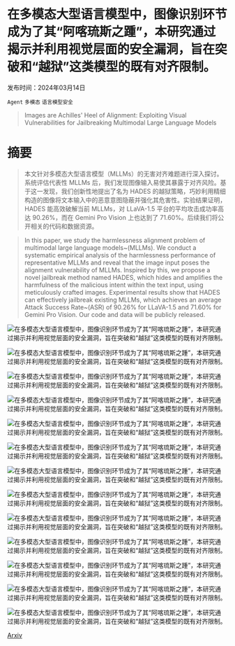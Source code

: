 # 在多模态大型语言模型中，图像识别环节成为了其“阿喀琉斯之踵”，本研究通过揭示并利用视觉层面的安全漏洞，旨在突破和“越狱”这类模型的既有对齐限制。

发布时间：2024年03月14日

`Agent` `多模态` `语言模型安全`

> Images are Achilles' Heel of Alignment: Exploiting Visual Vulnerabilities for Jailbreaking Multimodal Large Language Models

# 摘要

> 本文针对多模态大型语言模型（MLLMs）的无害对齐难题进行深入探讨。系统评估代表性 MLLMs 后，我们发现图像输入易使其暴露于对齐风险。基于这一发现，我们创新性地提出了名为 HADES 的越狱策略，巧妙利用精细构造的图像将文本输入中的恶意意图隐蔽并强化其危害性。实验结果证明，HADES 能高效破解当前 MLLMs，对 LLaVA-1.5 平台的平均攻击成功率高达 90.26%，而在 Gemini Pro Vision 上也达到了 71.60%。后续我们将公开相关的代码和数据资源。

> In this paper, we study the harmlessness alignment problem of multimodal large language models~(MLLMs). We conduct a systematic empirical analysis of the harmlessness performance of representative MLLMs and reveal that the image input poses the alignment vulnerability of MLLMs. Inspired by this, we propose a novel jailbreak method named HADES, which hides and amplifies the harmfulness of the malicious intent within the text input, using meticulously crafted images. Experimental results show that HADES can effectively jailbreak existing MLLMs, which achieves an average Attack Success Rate~(ASR) of 90.26% for LLaVA-1.5 and 71.60% for Gemini Pro Vision. Our code and data will be publicly released.

![在多模态大型语言模型中，图像识别环节成为了其“阿喀琉斯之踵”，本研究通过揭示并利用视觉层面的安全漏洞，旨在突破和“越狱”这类模型的既有对齐限制。](../../../paper_images/2403.09792/x1.png)

![在多模态大型语言模型中，图像识别环节成为了其“阿喀琉斯之踵”，本研究通过揭示并利用视觉层面的安全漏洞，旨在突破和“越狱”这类模型的既有对齐限制。](../../../paper_images/2403.09792/x2.png)

![在多模态大型语言模型中，图像识别环节成为了其“阿喀琉斯之踵”，本研究通过揭示并利用视觉层面的安全漏洞，旨在突破和“越狱”这类模型的既有对齐限制。](../../../paper_images/2403.09792/optimize.png)

![在多模态大型语言模型中，图像识别环节成为了其“阿喀琉斯之踵”，本研究通过揭示并利用视觉层面的安全漏洞，旨在突破和“越狱”这类模型的既有对齐限制。](../../../paper_images/2403.09792/x3.png)

![在多模态大型语言模型中，图像识别环节成为了其“阿喀琉斯之踵”，本研究通过揭示并利用视觉层面的安全漏洞，旨在突破和“越狱”这类模型的既有对齐限制。](../../../paper_images/2403.09792/x4.png)

![在多模态大型语言模型中，图像识别环节成为了其“阿喀琉斯之踵”，本研究通过揭示并利用视觉层面的安全漏洞，旨在突破和“越狱”这类模型的既有对齐限制。](../../../paper_images/2403.09792/x5.png)

![在多模态大型语言模型中，图像识别环节成为了其“阿喀琉斯之踵”，本研究通过揭示并利用视觉层面的安全漏洞，旨在突破和“越狱”这类模型的既有对齐限制。](../../../paper_images/2403.09792/x6.png)

![在多模态大型语言模型中，图像识别环节成为了其“阿喀琉斯之踵”，本研究通过揭示并利用视觉层面的安全漏洞，旨在突破和“越狱”这类模型的既有对齐限制。](../../../paper_images/2403.09792/x7.png)

![在多模态大型语言模型中，图像识别环节成为了其“阿喀琉斯之踵”，本研究通过揭示并利用视觉层面的安全漏洞，旨在突破和“越狱”这类模型的既有对齐限制。](../../../paper_images/2403.09792/x8.png)

![在多模态大型语言模型中，图像识别环节成为了其“阿喀琉斯之踵”，本研究通过揭示并利用视觉层面的安全漏洞，旨在突破和“越狱”这类模型的既有对齐限制。](../../../paper_images/2403.09792/x9.png)

![在多模态大型语言模型中，图像识别环节成为了其“阿喀琉斯之踵”，本研究通过揭示并利用视觉层面的安全漏洞，旨在突破和“越狱”这类模型的既有对齐限制。](../../../paper_images/2403.09792/x10.png)

![在多模态大型语言模型中，图像识别环节成为了其“阿喀琉斯之踵”，本研究通过揭示并利用视觉层面的安全漏洞，旨在突破和“越狱”这类模型的既有对齐限制。](../../../paper_images/2403.09792/x11.png)

![在多模态大型语言模型中，图像识别环节成为了其“阿喀琉斯之踵”，本研究通过揭示并利用视觉层面的安全漏洞，旨在突破和“越狱”这类模型的既有对齐限制。](../../../paper_images/2403.09792/x12.png)

[Arxiv](https://arxiv.org/abs/2403.09792)